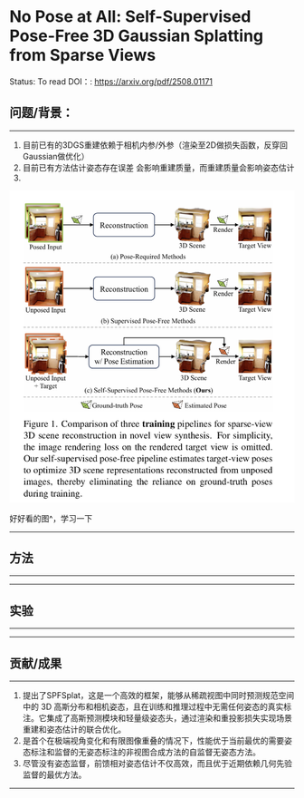 # No Pose at All: Self-Supervised Pose-Free 3D Gaussian Splatting from Sparse Views

Status: To read
DOI：: https://arxiv.org/pdf/2508.01171

## 问题/背景：

---

1. 目前已有的3DGS重建依赖于相机内参/外参（渲染至2D做损失函数，反穿回Gaussian做优化）
2. 目前已有方法估计姿态存在误差 会影响重建质量，而重建质量会影响姿态估计
3. 

![image.png](No%20Pose%20at%20All%20Self-Supervised%20Pose-Free%203D%20Gaussi%2025398aeef836801d8066ec523677ddbe/image.png)

好好看的图^，学习一下

---

## 方法

---

---

## 实验

---

---

## 贡献/成果

---

1. 提出了SPFSplat，这是一个高效的框架，能够从稀疏视图中同时预测规范空间中的 3D 高斯分布和相机姿态，且在训练和推理过程中无需任何姿态的真实标注。它集成了高斯预测模块和轻量级姿态头，通过渲染和重投影损失实现场景重建和姿态估计的联合优化。
2. 是首个在极端视角变化和有限图像重叠的情况下，性能优于当前最优的需要姿态标注和监督的无姿态标注的非视图合成方法的自监督无姿态方法。
3. 尽管没有姿态监督，前馈相对姿态估计不仅高效，而且优于近期依赖几何先验监督的最优方法。

---
